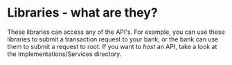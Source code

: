 # Libraries - what are they?
These libraries can access any of the API's. For example, you can use these libraries to submit a transaction request to your bank, or the bank can use them to submit a request to root. If you want to *host* an API, take a look at the Implementations/Services directory.